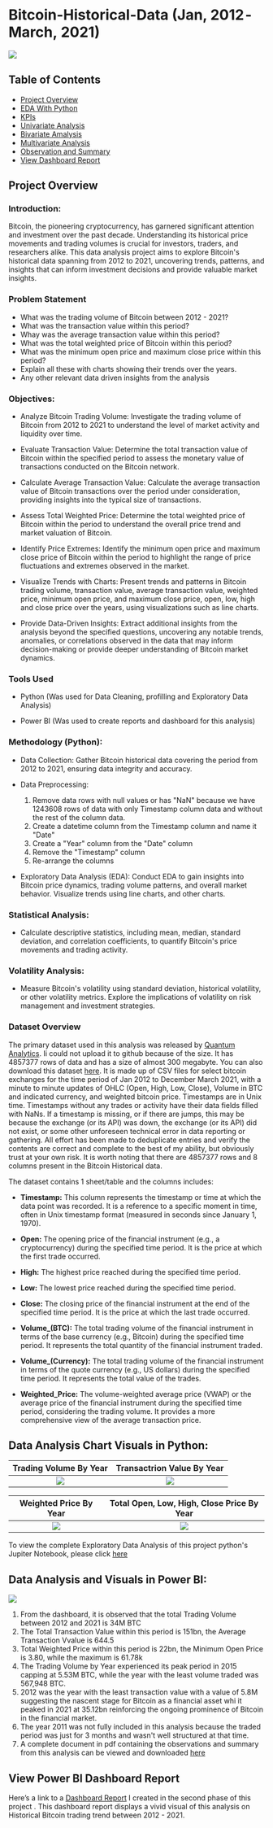 # Bitcoin-Historical-Data (Jan, 2012 - March, 2021)
![](bitcoin1.jpg)

## Table of Contents
- [Project Overview](#project-overview)
- [EDA With Python](#data-cleaning-and-exploratory-data-analysis-using-python)
- [KPIs](#key-performance-indicators)
- [Univariate Analysis](#univariate-analysis)
- [Bivariate Amalysis](#bivariate-analysis)
- [Multivariate Analysis](#multivariate-analysis)
- [Observation and Summary](#observation-and-summary)
- [View Dashboard Report](#view-power-bi-dashboard-report)

## Project Overview
### Introduction:

Bitcoin, the pioneering cryptocurrency, has garnered significant attention and investment over the past decade. Understanding its historical price movements and trading volumes is crucial for investors, traders, and researchers alike. This data analysis project aims to explore Bitcoin's historical data spanning from 2012 to 2021, uncovering trends, patterns, and insights that can inform investment decisions and provide valuable market insights.
  
### Problem Statement
- What was the trading volume of Bitcoin between 2012 - 2021?
- What was the transaction value within this period?
- Whay was the average transaction value within this period?
- What was the total weighted price of Bitcoin within this period?
- What was the minimum open price and maximum close price within this period?
- Explain all these with charts showing their trends over the years.
- Any other relevant data driven insights from the analysis

### Objectives:

- Analyze Bitcoin Trading Volume: Investigate the trading volume of Bitcoin from 2012 to 2021 to understand the level of market activity and liquidity over time.

- Evaluate Transaction Value: Determine the total transaction value of Bitcoin within the specified period to assess the monetary value of transactions conducted on the Bitcoin network.

- Calculate Average Transaction Value: Calculate the average transaction value of Bitcoin transactions over the period under consideration, providing insights into the typical size of transactions.

- Assess Total Weighted Price: Determine the total weighted price of Bitcoin within the period to understand the overall price trend and market valuation of Bitcoin.

- Identify Price Extremes: Identify the minimum open price and maximum close price of Bitcoin within the period to highlight the range of price fluctuations and extremes observed in the market.

- Visualize Trends with Charts: Present trends and patterns in Bitcoin trading volume, transaction value, average transaction value, weighted price, minimum open price, and maximum close price, open, low, high and close price over the years, using visualizations such as line charts.

- Provide Data-Driven Insights: Extract additional insights from the analysis beyond the specified questions, uncovering any notable trends, anomalies, or correlations observed in the data that may inform decision-making or provide deeper understanding of Bitcoin market dynamics.

### Tools Used
- Python (Was used for Data Cleaning, profilling and Exploratory Data Analysis)
  
- Power BI (Was used to create reports and dashboard for this analysis)

### Methodology (Python):

- Data Collection: Gather Bitcoin historical data covering the period from 2012 to 2021, ensuring data integrity and accuracy.
  
- Data Preprocessing:
    1. Remove data rows with null values or has "NaN" because we have 1243608 rows of data with only Timestamp column data and without the rest of the column data.
    2. Create a datetime column from the Timestamp column and name it "Date"
    3. Create a "Year" column from the "Date" column
    4. Remove the "Timestamp" column
    5. Re-arrange the columns     

- Exploratory Data Analysis (EDA): Conduct EDA to gain insights into Bitcoin price dynamics, trading volume patterns, and overall market behavior. Visualize trends using line charts, and other charts.
  
### Statistical Analysis:

- Calculate descriptive statistics, including mean, median, standard deviation, and correlation coefficients, to quantify Bitcoin's price movements and trading activity.

### Volatility Analysis:

- Measure Bitcoin's volatility using standard deviation, historical volatility, or other volatility metrics. Explore the implications of volatility on risk management and investment strategies.

### Dataset Overview
The primary dataset used in this analysis was released by [Quantum Analytics](https://www.quantumanalyticsco.org/). Ii could not upload it to github because of the size. It has 4857377 rows of data and has a size of almost 300 megabyte. You can also download this dataset [here](https://www.kaggle.com/datasets/mczielinski/bitcoin-historical-data). It is made up of CSV files for select bitcoin exchanges for the time period of Jan 2012 to December March 2021, with a minute to minute updates of OHLC (Open, High, Low, Close), Volume in BTC and indicated currency, and weighted bitcoin price. Timestamps are in Unix time. Timestamps without any trades or activity have their data fields filled with NaNs. If a timestamp is missing, or if there are jumps, this may be because the exchange (or its API) was down, the exchange (or its API) did not exist, or some other unforeseen technical error in data reporting or gathering. All effort has been made to deduplicate entries and verify the contents are correct and complete to the best of my ability, but obviously trust at your own risk. It is worth noting that there are 4857377 rows and 8 columns present in the Bitcoin Historical data.

The dataset contains 1 sheet/table and the columns includes:

- **Timestamp:** This column represents the timestamp or time at which the data point was recorded. It is a reference to a specific moment in time, often in Unix timestamp format (measured in seconds since January 1, 1970).

- **Open:** The opening price of the financial instrument (e.g., a cryptocurrency) during the specified time period. It is the price at which the first trade occurred.

- **High:** The highest price reached during the specified time period.

- **Low:** The lowest price reached during the specified time period.

- **Close:** The closing price of the financial instrument at the end of the specified time period. It is the price at which the last trade occurred.

- **Volume_(BTC):** The total trading volume of the financial instrument in terms of the base currency (e.g., Bitcoin) during the specified time period. It represents the total quantity of the financial instrument traded.

- **Volume_(Currency):** The total trading volume of the financial instrument in terms of the quote currency (e.g., US dollars) during the specified time period. It represents the total value of the trades.

- **Weighted_Price:** The volume-weighted average price (VWAP) or the average price of the financial instrument during the specified time period, considering the trading volume. It provides a more comprehensive view of the average transaction price.

## Data Analysis Chart Visuals in Python:

Trading Volume By Year             | Transactrion Value By Year        
:---------------------------------:|:--------------------------------:|
 ![](Trading_Volume_By_Year.png)   |![](Transaction_Value_By_Year.png)


 Weighted Price By Year                        |Total Open, Low, High, Close Price By Year 
:---------------------------------------------:|:----------------------------------------:|
![](Weighted_Price_Value_By_Year.png)          |![](Open_Low_High_Close_Prices_By_Year.png)  

 To view the complete Exploratory Data Analysis of this project python's Jupiter Notebook, please click [here](BITCOIN_HISTORICAL_DATA.ipynb)

 
## Data Analysis and Visuals in Power BI:
![](Bitcoin_Historical_Dashboard.png)

1. From the dashboard, it is observed that the total Trading Volume between 2012 and 2021 is 34M BTC
2. The Total Transaction Value within this period is 151bn, the Average Transaction Vvalue is 644.5
3. Total Weighted Price within this period is 22bn, the Minimum Open Price is 3.80, while the maximum is 61.78k
4. The Trading Volume by Year experienced its peak period in 2015 capping at 5.53M BTC, while the year with the least volume traded was 567,948 BTC.
5. 2012 was the year with the least transaction value with a value of 5.8M suggesting the nascent stage for Bitcoin as a financial asset whi it peaked in 2021 at 35.12bn reinforcing the ongoing prominence of Bitcoin in the financial market.
6. The year 2011 was not fully included in this analysis because the traded period was just for 3 months and wasn't well structured at that time.
7. A complete document in pdf containing the observations and summary from this analysis can be viewed and downloaded [here](A_Complete_Observation_and_Summary_Analysis_of_Bitcoin_Historical_Data.pdf)

## View Power BI Dashboard Report
Here’s a link to a [Dashboard Report](https://app.powerbi.com/view?r=eyJrIjoiYTczNTZlNzgtYzJiYS00OWZlLThiNTEtNTMxMzk2ZGM5ZjNkIiwidCI6IjdlYzI5NjU5LTNjZjItNGYzZi1hYmIzLWE3MjJlZGY3ZmYyZCJ9)
 I created in the second phase of this project . This dashboard report displays a vivid visual of this analysis on Historical Bitcoin trading trend between 2012 - 2021.

